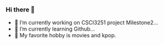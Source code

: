 ### Hi there 👋
- 🔭 I’m currently working on CSCI3251 project Milestone2...
- 🌱 I’m currently learning Github...
- 👯 My favorite hobby is movies and kpop.

